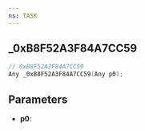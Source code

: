```yaml
---
ns: TASK
---
```

## _0xB8F52A3F84A7CC59

```c
// 0xB8F52A3F84A7CC59
Any _0xB8F52A3F84A7CC59(Any p0);
```

## Parameters
* **p0**:
